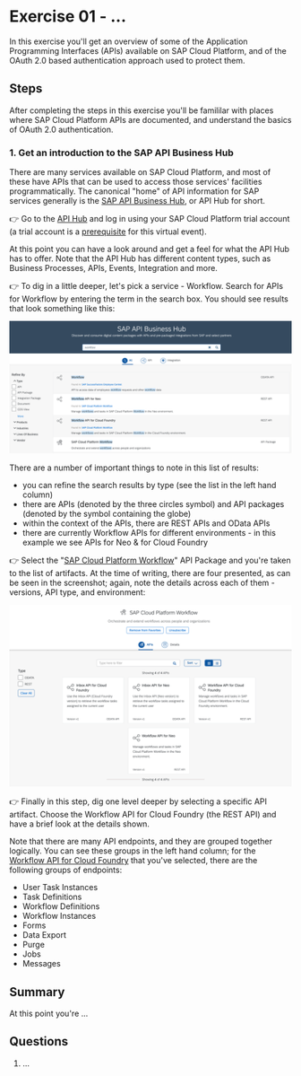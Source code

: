 # Exercise 01 - ...

In this exercise you'll get an overview of some of the Application Programming Interfaces (APIs) available on SAP Cloud Platform, and of the OAuth 2.0 based authentication approach used to protect them.


## Steps

After completing the steps in this exercise you'll be famililar with places where SAP Cloud Platform APIs are documented, and understand the basics of OAuth 2.0 authentication.

### 1. Get an introduction to the SAP API Business Hub

There are many services available on SAP Cloud Platform, and most of these have APIs that can be used to access those services' facilities programmatically. The canonical "home" of API information for SAP services generally is the [SAP API Business Hub](https://api.sap.com/), or API Hub for short.

:point_right: Go to the [API Hub](https://api.sap.com) and log in using your SAP Cloud Platform trial account (a trial account is a [prerequisite](../prerequisites.md) for this virtual event).

At this point you can have a look around and get a feel for what the API Hub has to offer. Note that the API Hub has different content types, such as Business Processes, APIs, Events, Integration and more.

:point_right: To dig in a little deeper, let's pick a service - Workflow. Search for APIs for Workflow by entering the term in the search box. You should see results that look something like this:

![Workflow search results](workflow-search-results.png)

There are a number of important things to note in this list of results:

- you can refine the search results by type (see the list in the left hand column)
- there are APIs (denoted by the three circles symbol) and API packages (denoted by the symbol containing the globe)
- within the context of the APIs, there are REST APIs and OData APIs
- there are currently Workflow APIs for different environments - in this example we see APIs for Neo & for Cloud Foundry

:point_right: Select the "[SAP Cloud Platform Workflow](https://api.sap.com/package/SAPCPWorkflowAPIs?section=Artifacts)" API Package and you're taken to the list of artifacts. At the time of writing, there are four presented, as can be seen in the screenshot; again, note the details across each of them - versions, API type, and environment:

![Workflow API artifacts](workflow-api-artifacts.png)

:point_right: Finally in this step, dig one level deeper by selecting a specific API artifact. Choose the Workflow API for Cloud Foundry (the REST API) and have a brief look at the details shown.

Note that there are many API endpoints, and they are grouped together logically. You can see these groups in the left hand column; for the [Workflow API for Cloud Foundry](https://api.sap.com/api/SAP_CP_Workflow_CF/resource) that you've selected, there are the following groups of endpoints:

- User Task Instances
- Task Definitions
- Workflow Definitions
- Workflow Instances
- Forms
- Data Export
- Purge
- Jobs
- Messages



## Summary

At this point you're ...


## Questions

1. ...
